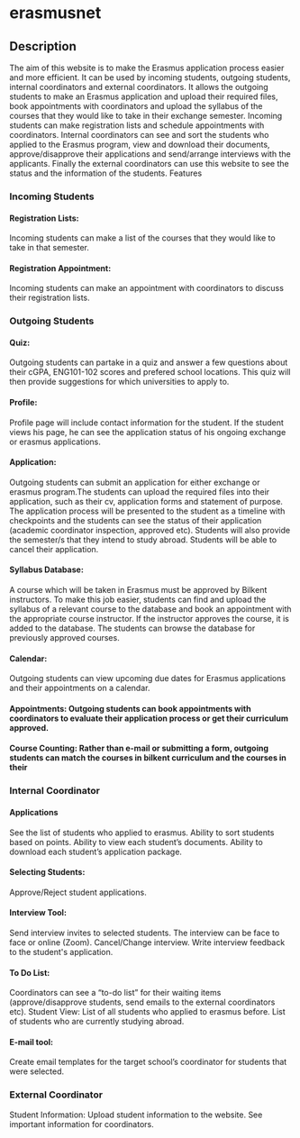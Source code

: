 # erasmusnet
## Description
The aim of this website is to make the Erasmus application process easier and more efficient. It can be used by incoming students, outgoing students, internal coordinators and external coordinators. It allows the outgoing students to make an Erasmus application and upload their required files, book appointments with coordinators and upload the syllabus of the courses that they would like to take in their exchange semester. Incoming students can make registration lists and schedule appointments with coordinators. Internal coordinators can see and sort the students who applied to the Erasmus program, view and download their documents, approve/disapprove their applications and send/arrange interviews with the applicants. Finally the external coordinators can use this website to see the status and the information of the students.
Features

### Incoming Students
#### Registration Lists:
Incoming students can make a list of the courses that they would like to take in that semester.
#### Registration Appointment:
Incoming students can make an appointment with coordinators to discuss their registration lists.

### Outgoing Students
#### Quiz:
Outgoing students can partake in a quiz and answer a few questions about their cGPA, ENG101-102 scores and prefered school locations. This quiz will then provide suggestions for which universities to apply to.
#### Profile: 
Profile page will include contact information for the student. If the student views his page, he can see the application status of his ongoing exchange or erasmus applications.
#### Application: 
Outgoing students can submit an application for either exchange or erasmus program.The students can upload the required files into their application, such as their cv, application forms and statement of purpose. The application process will be presented to the student as a timeline with checkpoints and the students can see the status of their application (academic coordinator inspection, approved etc). Students will also provide the semester/s that they intend to study abroad. Students will be able to cancel their application.
#### Syllabus Database: 
A course which will be taken in Erasmus must be approved by Bilkent instructors. To make this job easier, students can find and upload the syllabus of a relevant course to the database and book an appointment with the appropriate course instructor. If the instructor approves the course, it is added to the database. The students can browse the database for previously approved courses. 
#### Calendar: 
Outgoing students can view upcoming due dates for Erasmus applications and their appointments on a calendar.
#### Appointments: Outgoing students can book appointments with coordinators to evaluate their application process or get their curriculum approved.
#### Course Counting: Rather than e-mail or submitting a form, outgoing students can match the courses in bilkent curriculum and the courses in their 
### Internal Coordinator 
#### Applications
See the list of students who applied to erasmus.
Ability to sort students based on points.
Ability to view each student’s documents.
Ability to download each student’s application package.
#### Selecting Students:
Approve/Reject student applications.
#### Interview Tool:
Send interview invites to selected students.
The interview can be face to face or online (Zoom).
Cancel/Change interview.
Write interview feedback to the student's application.
#### To Do List:
Coordinators can see a “to-do list” for their waiting items (approve/disapprove students, send emails to the external coordinators etc).
Student View:
List of all students who applied to erasmus before.
List of students who are currently studying abroad.
#### E-mail tool:
Create email templates for the target school’s coordinator for students that were selected.
### External Coordinator  
Student Information:
Upload student information to the website.
See important information for coordinators.

